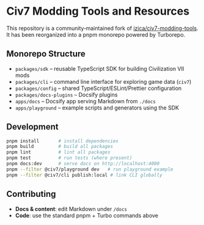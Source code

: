 # Civ7 Modding Tools and Resources

This repository is a community‑maintained fork of [izica/civ7-modding-tools](https://github.com/izica/civ7-modding-tools). It has been reorganized into a pnpm monorepo powered by Turborepo.

## Monorepo Structure
- `packages/sdk` – reusable TypeScript SDK for building Civilization VII mods
- `packages/cli` – command line interface for exploring game data (`civ7`)
- `packages/config` – shared TypeScript/ESLint/Prettier configuration
- `packages/docs-plugins` – Docsify plugins
- `apps/docs` – Docsify app serving Markdown from `./docs`
- `apps/playground` – example scripts and generators using the SDK

## Development
```bash
pnpm install       # install dependencies
pnpm build         # build all packages
pnpm lint          # lint all packages
pnpm test          # run tests (where present)
pnpm docs:dev      # serve docs on http://localhost:4000
pnpm --filter @civ7/playground dev   # run playground example
pnpm --filter @civ7/cli publish:local # link CLI globally
```

## Contributing
- **Docs & content**: edit Markdown under `/docs`
- **Code**: use the standard pnpm + Turbo commands above
